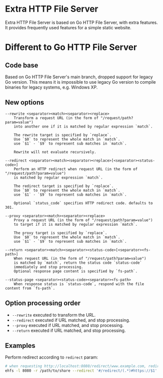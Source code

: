 # Extra HTTP File Server

Extra HTTP File Server is based on Go HTTP File Server, with extra features.
It provides frequently used features for a simple static website.

# Different to Go HTTP File Server

## Code base

Based on Go HTTP File Server's main branch, dropped support for legacy Go version.
This means it is impossible to use legacy Go version to compile binaries for legacy systems, e.g. Windows XP.

## New options

```
--rewrite <separator><match><separator><replace>
    Transform a request URL (in the form of "/request/path?param=value")
    into another one if it is matched by regular expression `match`.

    The rewrite target is specified by `replace`.
    Use `$0` to represent the whole match in `match`.
    use `$1` - `$9` to represent sub matches in `match`.

    Rewrite will not evaluate recursively.

--redirect <separator><match><separator><replace>[<separator><status-code>]
    Perform an HTTP redirect when request URL (in the form of "/request/path?param=value")
    is matched by regular expression `match`.

    The redirect target is specified by `replace`.
    Use `$0` to represent the whole match in `match`.
    use `$1` - `$9` to represent sub matches in `match`.

    Optional `status_code` specifies HTTP redirect code. defaults to 301.

--proxy <separator><match><separator><replace>
    Proxy a request URL (in the form of "/request/path?param=value")
    to target if it is matched by regular expression `match`.

    The proxy target is specified by `replace`.
    Use `$0` to represent the whole match in `match`.
    use `$1` - `$9` to represent sub matches in `match`.

--return <separator><match><separator><status-code>[<separator><fs-path>]
    When request URL (in the form of "/request/path?param=value")
    is matched by `match`, return the status code `status-code`
    immediately and stop processing.
    Optional response page content is specified by `fs-path`.

--status-page <separator><status-code><separator><fs-path>
    When response status is `status-code`, respond with the file content from `fs-path`.
```

## Option processing order

- `--rewrite` executed to transform the URL.
- `--redirect` executed if URL matched, and stop processing.
- `--proxy` executed if URL matched, and stop processing.
- `--return` executed if URL matched, and stop processing.

## Examples

Perform redirect according to `redirect` param:

```sh
# when requesting http://localhost:8080/redirect/www.example.com, redirect to https://www.example.com
ehfs -l 8080 -r /path/to/share --redirect '#/redirect/(.*)#https://$1'
```
